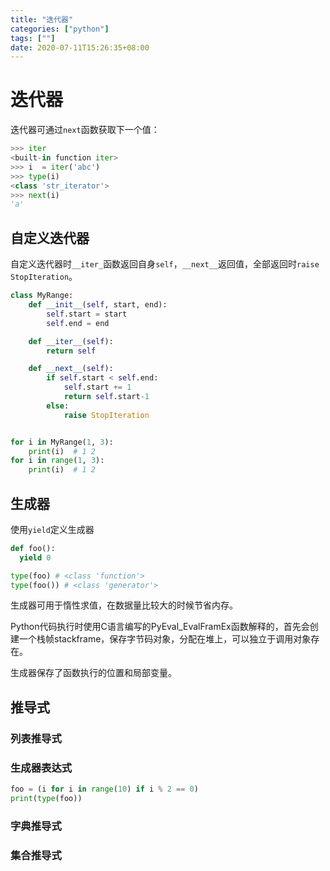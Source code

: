 ```yaml
---
title: "迭代器"
categories: ["python"]
tags: [""]
date: 2020-07-11T15:26:35+08:00
---
```


# 迭代器

迭代器可通过`next`函数获取下一个值：

```python
>>> iter
<built-in function iter>
>>> i  = iter('abc')
>>> type(i)
<class 'str_iterator'>
>>> next(i)
'a'
```

## 自定义迭代器

自定义迭代器时`__iter_`函数返回自身`self`，`__next__`返回值，全部返回时`raise StopIteration`。

```python
class MyRange:
    def __init__(self, start, end):
        self.start = start
        self.end = end

    def __iter__(self):
        return self

    def __next__(self):
        if self.start < self.end:
            self.start += 1
            return self.start-1
        else:
            raise StopIteration


for i in MyRange(1, 3):
    print(i)  # 1 2
for i in range(1, 3):
    print(i)  # 1 2
```

## 生成器

使用`yield`定义生成器

```python
def foo():
  yield 0

type(foo) # <class 'function'>
type(foo()) # <class 'generator'>
```

生成器可用于惰性求值，在数据量比较大的时候节省内存。

Python代码执行时使用C语言编写的PyEval_EvalFramEx函数解释的，首先会创建一个栈帧stackframe，保存字节码对象，分配在堆上，可以独立于调用对象存在。

生成器保存了函数执行的位置和局部变量。

## 推导式

### 列表推导式

### 生成器表达式
```python
foo = (i for i in range(10) if i % 2 == 0)
print(type(foo))
```

### 字典推导式

### 集合推导式